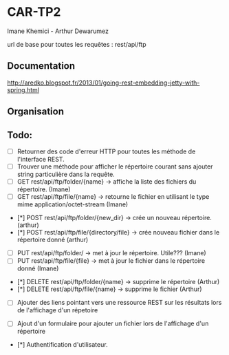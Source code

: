 CAR-TP2
=======
Imane Khemici - Arthur Dewarumez

url de base pour toutes les requêtes :
	rest/api/ftp

Documentation
-------------
http://aredko.blogspot.fr/2013/01/going-rest-embedding-jetty-with-spring.html

Organisation
------------


Todo:
-----
- [ ] Retourner des code d'erreur HTTP pour toutes les méthode de l'interface REST.
- [ ] Trouver une méthode pour afficher le répertoire courant sans ajouter string particulière dans la requête.
- [ ] GET rest/api/ftp/folder/{name} -> affiche la liste des fichiers du répertoire. (Imane)
- [ ] GET rest/api/ftp/file/{name} -> retourne le fichier en utilisant le type mime application/octet-stream (Imane)

- [*] POST rest/api/ftp/folder/{new_dir} -> crée un nouveau répertoire. (arthur)
- [*] POST rest/api/ftp/file/{directory/file} -> crée nouveau fichier dans le répertoire donné (arthur)

- [ ] PUT rest/api/ftp/folder/ -> met à jour le répertoire. Utile??? (Imane)
- [ ] PUT rest/api/ftp/file/{file} -> met à jour le fichier dans le répertoire donné (Imane)

- [*] DELETE rest/api/ftp/folder/{name} -> supprime le répertoire (Arthur)
- [*] DELETE rest/api/ftp/file/{name} -> supprime le fichier (Arthur)

- [ ] Ajouter des liens pointant vers une ressource REST sur les résultats lors de l'affichage d'un répetoire

- [ ] Ajout d'un formulaire pour ajouter un fichier lors de l'affichage d'un répertoire

- [*] Authentification d'utilisateur.